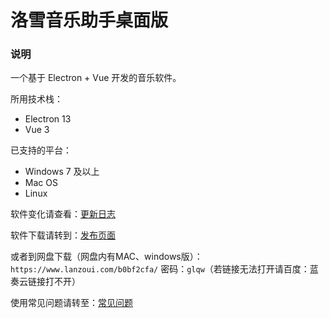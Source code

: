 # 洛雪音乐助手桌面版

### 说明

一个基于 Electron + Vue 开发的音乐软件。

所用技术栈：

- Electron 13
- Vue 3

已支持的平台：

- Windows 7 及以上
- Mac OS
- Linux

软件变化请查看：[更新日志](https://github.com/lyswhut/lx-music-desktop/blob/master/CHANGELOG.md)

软件下载请转到：[发布页面](https://github.com/lyswhut/lx-music-desktop/releases)

或者到网盘下载（网盘内有MAC、windows版）：`https://www.lanzoui.com/b0bf2cfa/` 密码：`glqw`（若链接无法打开请百度：蓝奏云链接打不开）

使用常见问题请转至：[常见问题](/desktop/faq)
